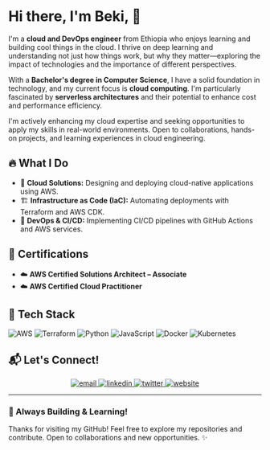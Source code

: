 # Hi there, I'm **Beki**, 👋

I'm a **cloud and DevOps engineer** from Ethiopia who enjoys learning and building cool things in the cloud. I thrive on deep learning and understanding not just how things work, but why they matter—exploring the impact of technologies and the importance of different perspectives.

With a **Bachelor's degree in Computer Science**, I have a solid foundation in technology, and my current focus is **cloud computing**. I'm particularly fascinated by **serverless architectures** and their potential to enhance cost and performance efficiency.

I'm actively enhancing my cloud expertise and seeking opportunities to apply my skills in real-world environments. Open to collaborations, hands-on projects, and learning experiences in cloud engineering.
## 🔥 What I Do
- 🚀 **Cloud Solutions:** Designing and deploying cloud-native applications using AWS.
- 🏗 **Infrastructure as Code (IaC):** Automating deployments with Terraform and AWS CDK.
- 📡 **DevOps & CI/CD:** Implementing CI/CD pipelines with GitHub Actions and AWS services.

## 📜 Certifications
- ☁️ **AWS Certified Solutions Architect – Associate**
- ☁️ **AWS Certified Cloud Practitioner**

## 🔧 Tech Stack
![AWS](https://img.shields.io/badge/AWS-%23FF9900.svg?style=flat&logo=amazonaws&logoColor=white) 
![Terraform](https://img.shields.io/badge/Terraform-%235835CC.svg?style=flat&logo=terraform&logoColor=white) 
![Python](https://img.shields.io/badge/Python-%233776AB.svg?style=flat&logo=python&logoColor=white) 
![JavaScript](https://img.shields.io/badge/JavaScript-%23F7DF1E.svg?style=flat&logo=javascript&logoColor=black) 
![Docker](https://img.shields.io/badge/Docker-%230099E5.svg?style=flat&logo=docker&logoColor=white)
![Kubernetes](https://img.shields.io/badge/Kubernetes-%23326CE5.svg?style=flat&logo=kubernetes&logoColor=white)

## 📬 Let's Connect!
<p align="center">
  <a href="mailto:abebebeki1990@gmail.com">
    <img src="https://img.shields.io/badge/email-white?style=for-the-badge&logo=gmail&logoColor=EA4335" alt="email" />
  </a>
  <a href="https://www.linkedin.com/in/beki-abebe/">
    <img src="https://img.shields.io/badge/linkedin-white?style=for-the-badge&logo=linkedin&logoColor=0A66C2" alt="linkedin" />
  </a>
  <a href="https://x.com/beki_abebe">
    <img src="https://img.shields.io/badge/twitter-white?style=for-the-badge&logo=twitter&logoColor=1DA1F2" alt="twitter" />
  </a>
  <a href="https://bekiresume.site">
    <img src="https://img.shields.io/badge/website-white?style=for-the-badge&logo=internet-explorer&logoColor=4285F4" alt="website" />
  </a>
</p>


---
### 🚀 Always Building & Learning! 
Thanks for visiting my GitHub! Feel free to explore my repositories and contribute. Open to collaborations and new opportunities. ✨
